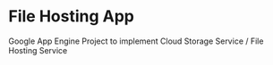 # File Hosting App
Google App Engine Project to implement Cloud Storage Service / File Hosting Service
